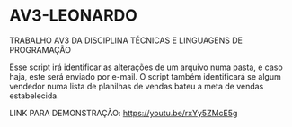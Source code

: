 # AV3-LEONARDO
TRABALHO AV3 DA DISCIPLINA TÉCNICAS E LINGUAGENS DE PROGRAMAÇÃO 

Esse script irá identificar as alterações de um arquivo numa pasta, e caso haja, este será enviado por e-mail. O script também identificará se algum vendedor numa lista de planilhas de vendas bateu a meta de vendas estabelecida.

LINK PARA DEMONSTRAÇÃO: https://youtu.be/rxYy5ZMcE5g
